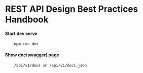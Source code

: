 # REST API Design Best Practices Handbook


#### Start dev serve
```shell
    npm run dev
```

#### Show doc(swagger) page

```
    /api/v1/docs or /api/v1/docs.json
```